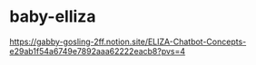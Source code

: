 # baby-elliza

https://gabby-gosling-2ff.notion.site/ELIZA-Chatbot-Concepts-e29ab1f54a6749e7892aaa62222eacb8?pvs=4
